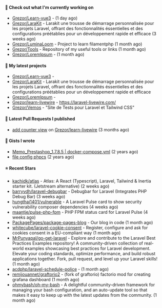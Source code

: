 #### 👷 Check out what I'm currently working on

- [Grezor/Learn-vue3](https://github.com/Grezor/Learn-vue3) -  (1 day ago)
- [Grezor/LaraKit](https://github.com/Grezor/LaraKit) - Larakit une trousse de démarrage personnalisée pour les projets Laravel, offrant des fonctionnalités éssentielles et des configurations préétablies pour un développement rapide et efficace (3 weeks ago)
- [Grezor/LuminaLoom](https://github.com/Grezor/LuminaLoom) - Project to learn filamentphp (1 month ago)
- [Grezor/Tools](https://github.com/Grezor/Tools) - Repository of my useful tools or links (1 month ago)
- [Grezor/LoremIpsum](https://github.com/Grezor/LoremIpsum) -  (1 month ago)

#### 🌱 My latest projects

- [Grezor/Learn-vue3](https://github.com/Grezor/Learn-vue3) - 
- [Grezor/LaraKit](https://github.com/Grezor/LaraKit) - Larakit une trousse de démarrage personnalisée pour les projets Laravel, offrant des fonctionnalités éssentielles et des configurations préétablies pour un développement rapide et efficace
- [Grezor/LoremIpsum](https://github.com/Grezor/LoremIpsum) - 
- [Grezor/learn-livewire](https://github.com/Grezor/learn-livewire) - https://laravel-livewire.com/
- [Grezor/Vemos](https://github.com/Grezor/Vemos) - &#34;Site de Tests pour Laravel et Tailwind CSS&#34;

#### 🔨 Latest Pull Requests I published

- [add counter view](https://github.com/Grezor/learn-livewire/pull/1) on [Grezor/learn-livewire](https://github.com/Grezor/learn-livewire) (3 months ago)

#### 📓 Gists I wrote

- [Memo_Prestashop_1.7.8.5 | docker-compose.yml](https://gist.github.com/eb78b378ed9f40780dc077b361ead337) (2 years ago)
- [file config phpcs](https://gist.github.com/27d8a6056d2e171aed20c26699439861) (2 years ago)

#### ⭐ Recent Stars

- [kachidk/atlas](https://github.com/kachidk/atlas) - Atlas: A React (Typescript), Laravel, Tailwind &amp; Inertia starter kit. (Jetstream alternative) (2 weeks ago)
- [barryvdh/laravel-debugbar](https://github.com/barryvdh/laravel-debugbar) - Debugbar for Laravel (Integrates PHP Debug Bar) (3 weeks ago)
- [hungthai1401/vulnerable](https://github.com/hungthai1401/vulnerable) - A Laravel Pulse card to show security vulnerability composer dependencies (4 weeks ago)
- [maantje/pulse-php-fpm](https://github.com/maantje/pulse-php-fpm) - PHP FPM status card for Laravel Pulse (4 weeks ago)
- [PackagePages/package-pages-blog](https://github.com/PackagePages/package-pages-blog) - Our blog in code (1 month ago)
- [whitecube/laravel-cookie-consent](https://github.com/whitecube/laravel-cookie-consent) - Register, configure and ask for cookies consent in a EU-compliant way (1 month ago)
- [MrPunyapal/go-get-laravel](https://github.com/MrPunyapal/go-get-laravel) - Explore and contribute to the Laravel Best Practices Examples repository! A community-driven collection of real-world examples showcasing best practices for Laravel development. Elevate your coding standards, optimize performance, and build robust applications together. Fork, pull request, and level up your Laravel skills! (1 month ago)
- [acdphp/laravel-schedule-police](https://github.com/acdphp/laravel-schedule-police) -  (1 month ago)
- [remijouannet/graftorio2](https://github.com/remijouannet/graftorio2) - (fork of graftorio) factorio mod for creating grafana dashboard  (1 month ago)
- [ohmybash/oh-my-bash](https://github.com/ohmybash/oh-my-bash) - A delightful community-driven framework for managing your bash configuration, and an auto-update tool so that makes it easy to keep up with the latest updates from the community. (1 month ago)
